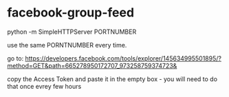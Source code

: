 # facebook-group-feed

python -m SimpleHTTPServer PORTNUMBER

use the same PORNTNUMBER every time.

go to: https://developers.facebook.com/tools/explorer/145634995501895/?method=GET&path=665278950172707_973258759374723&

copy the Access Token and paste it in the empty box - you will need to do that once evrey few hours 
